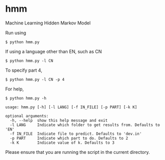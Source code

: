 # hmm
Machine Learning Hidden Markov Model

Run using
```terminal
$ python hmm.py
```

If using a language other than EN, such as CN
```terminal
$ python hmm.py -l CN
```

To specify part 4, 
```terminal
$ python hmm.py -l CN -p 4
```

For help, 
```terminal
$ python hmm.py -h

usage: hmm.py [-h] [-l LANG] [-f IN_FILE] [-p PART] [-k K]

optional arguments:
  -h, --help  show this help message and exit
  -l LANG     Indicate which folder to get results from. Defaults to 'EN'
  -f IN_FILE  Indicate file to predict. Defaults to 'dev.in'
  -p PART     Indicate which part to do. Defaults to 2
  -k K        Indicate value of k. Defaults to 3
```

Please ensure that you are running the script in the current directory. 